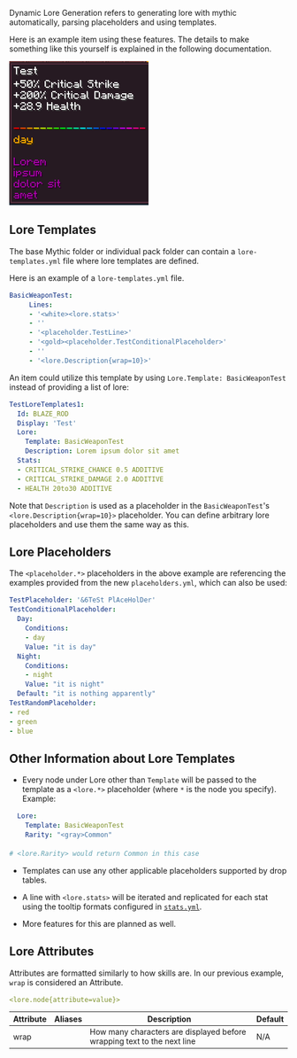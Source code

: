 Dynamic Lore Generation refers to generating lore with mythic automatically, parsing placeholders and using templates.

Here is an example item using these features. The details to make something like this yourself is explained in the following documentation.

![image](uploads/d2c71437e7905d4771bbbf9b50d087ad/image.png)

## Lore Templates

The base Mythic folder or individual pack folder can contain a `lore-templates.yml` file where lore templates are defined.

Here is an example of a `lore-templates.yml` file.
```yml
BasicWeaponTest:
     Lines:
     - '<white><lore.stats>'
     - ''
     - '<placeholder.TestLine>'
     - '<gold><placeholder.TestConditionalPlaceholder>'
     - ''
     - '<lore.Description{wrap=10}>'
```
An item could utilize this template by using `Lore.Template: BasicWeaponTest ` instead of providing a list of lore:

```yml
TestLoreTemplates1:
  Id: BLAZE_ROD
  Display: 'Test'
  Lore:
    Template: BasicWeaponTest
    Description: Lorem ipsum dolor sit amet
  Stats:
  - CRITICAL_STRIKE_CHANCE 0.5 ADDITIVE
  - CRITICAL_STRIKE_DAMAGE 2.0 ADDITIVE
  - HEALTH 20to30 ADDITIVE
```
Note that `Description` is used as a placeholder in the `BasicWeaponTest`'s `<lore.Description{wrap=10}>` placeholder. You can define arbitrary lore placeholders and use them the same way as this.

## Lore Placeholders

The `<placeholder.*>` placeholders in the above example are referencing the examples provided from the new `placeholders.yml`, which can also be used:

```yml
TestPlaceholder: '&6TeSt PlAceHolDer'
TestConditionalPlaceholder:
  Day:
    Conditions:
    - day
    Value: "it is day"
  Night:
    Conditions:
    - night
    Value: "it is night"
  Default: "it is nothing apparently"
TestRandomPlaceholder:
- red
- green
- blue
```


## Other Information about Lore Templates

- Every node under Lore other than `Template` will be passed to the template as a `<lore.*>` placeholder (where `*` is the node you specify). Example: 
```yaml
  Lore:
    Template: BasicWeaponTest
    Rarity: "<gray>Common"

# <lore.Rarity> would return Common in this case
```

- Templates can use any other applicable placeholders supported by drop tables.

- A line with `<lore.stats>` will be iterated and replicated for each stat using the tooltip formats configured in [`stats.yml`](https://git.lumine.io/mythiccraft/MythicMobs/-/wikis/Stats).

- More features for this are planned as well.

## Lore Attributes

Attributes are formatted similarly to how skills are. In our previous example, `wrap` is considered an Attribute.

```yml
<lore.node{attribute=value}>
```

| Attribute      | Aliases     | Description                                                            | Default |
|----------------|-------------|------------------------------------------------------------------------|---------|
| wrap           |             | How many characters are displayed before wrapping text to the next line| N/A     |